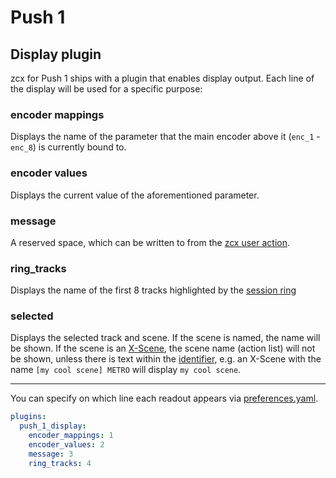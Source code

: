 # Push 1 

## Display plugin

zcx for Push 1 ships with a plugin that enables display output.
Each line of the display will be used for a specific purpose:

### encoder mappings

Displays the name of the parameter that the main encoder above it (`enc_1` - `enc_8`) is currently bound to.

### encoder values

Displays the current value of the aforementioned parameter.

### message

A reserved space, which can be written to from the [zcx user action](/lessons/zcx-user-action#msg).

### ring_tracks

Displays the name of the first 8 tracks highlighted by the [session ring](/lessons/session-ring)

### selected

Displays the selected track and scene. If the scene is named, the name will be shown. If the scene is an [X-Scene](https://www.cxpman.com/manual/core-concepts/#x-scenes), the scene name (action list) will not be shown, unless there is text within the [identifier](https://www.cxpman.com/manual/core-concepts/#identifiers), e.g. an X-Scene with the name `[my cool scene] METRO` will display `my cool scene`.

---

You can specify on which line each readout appears via [preferences.yaml](/reference/configuration-files/preferences#plugins).

```yaml
plugins:
  push_1_display:
    encoder_mappings: 1
    encoder_values: 2
    message: 3
    ring_tracks: 4
```
